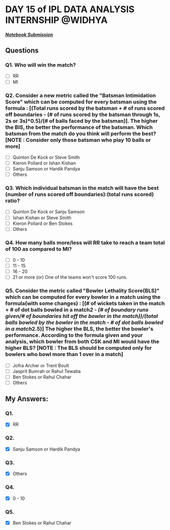 # DAY 15 of IPL DATA ANALYSIS INTERNSHIP @WIDHYA
##### [Notebook Submission](https://github.com/shashwatk1/IPL_Data_Analysis/blob/main/Day_15_25_October/Day_15.ipynb)
## Questions
### Q1. Who will win the match?
- [ ] RR
- [ ] MI

### Q2. Consider a new metric called the "Batsman Intimidation Score" which can be computed for every batsman using the formula : [(Total runs scored by the batsman + # of runs scored off boundaries - (# of runs scored by the batsman through 1s, 2s or 3s)*0.5)/(# of balls faced by the batsman)]. The higher the BIS, the better the performance of the batsman. Which batsman from the match do you think will perform the best? [NOTE : Consider only those batsman who play 10 balls or more] 
- [ ] Quinton De Kock or Steve Smith
- [ ] Kieron Pollard or Ishan Kishan
- [ ] Sanju Samson or Hardik Pandya
- [ ] Others 

### Q3. Which individual batsman in the match will have the best (number of runs scored off boundaries):(total runs scored) ratio? 
- [ ] Quinton De Kock or Sanju Samson
- [ ] Ishan Kishan or Steve Smith
- [ ] Kieron Pollard or Ben Stokes
- [ ] Others

### Q4. How many balls more/less will RR take to reach a team total of 100 as compared to MI?
- [ ] 0 - 10
- [ ] 11 - 15
- [ ] 16 - 20
- [ ] 21 or more (or) One of the teams won't score 100 runs.

### Q5. Consider the metric called "Bowler Lethality Score(BLS)" which can be computed for every bowler in a match using the formula(with some changes) : [(# of wickets taken in the match + # of dot balls bowled in a match*2 - (# of boundary runs given/# of boundaries hit off the bowler in the match))/(total balls bowled by the bowler in the match - # of dot balls bowled in a match*2.5)] The higher the BLS, the better the bowler's performance. According to the formula given and your analysis, which bowler from both CSK and MI would have the higher BLS? [NOTE : The BLS should be computed only for bowlers who bowl more than 1 over in a match] 
- [ ] Jofra Archer or Trent Boult
- [ ] Jasprit Bumrah or Rahul Tewatia
- [ ] Ben Stokes or Rahul Chahar
- [ ] Others

## My Answers:
### Q1.
- [x] RR
### Q2.
- [x] Sanju Samson or Hardik Pandya
### Q3.
- [x] Others
### Q4.
- [x] 0 - 10
### Q5.
- [x] Ben Stokes or Rahul Chahar